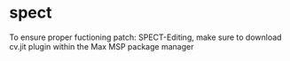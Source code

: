 # spect
To ensure proper fuctioning patch: SPECT-Editing, make sure to download cv.jit plugin within the Max MSP package manager
